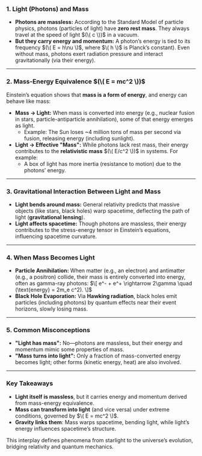 
### **1. Light (Photons) and Mass**
- **Photons are massless:** According to the Standard Model of particle physics, photons (particles of light) have **zero rest mass**. They always travel at the speed of light $(\( c \))$ in a vacuum.
- **But they carry energy and momentum:** A photon’s energy is tied to its frequency $(\( E = h\nu \)$, where $\( h \)$ is Planck’s constant). Even without mass, photons exert radiation pressure and interact gravitationally (via their energy).

---

### **2. Mass-Energy Equivalence $(\( E = mc^2 \))$**
Einstein’s equation shows that **mass is a form of energy**, and energy can behave like mass:
- **Mass → Light:** When mass is converted into energy (e.g., nuclear fusion in stars, particle-antiparticle annihilation), some of that energy emerges as light.
  - Example: The Sun loses ~4 million tons of mass per second via fusion, releasing energy (including sunlight).
- **Light → Effective "Mass":** While photons lack rest mass, their energy contributes to the **relativistic mass** $(\( E/c^2 \))$ in systems. For example:
  - A box of light has more inertia (resistance to motion) due to the photons’ energy.

---

### **3. Gravitational Interaction Between Light and Mass**
- **Light bends around mass:** General relativity predicts that massive objects (like stars, black holes) warp spacetime, deflecting the path of light (**gravitational lensing**).
- **Light affects spacetime:** Though photons are massless, their energy contributes to the stress-energy tensor in Einstein’s equations, influencing spacetime curvature.

---

### **4. When Mass Becomes Light**
- **Particle Annihilation:** When matter (e.g., an electron) and antimatter (e.g., a positron) collide, their mass is entirely converted into energy, often as gamma-ray photons:
  $\[
  e^- + e^+ \rightarrow 2\gamma \quad (\text{energy} = 2m_e c^2).
  \]$
- **Black Hole Evaporation:** Via **Hawking radiation**, black holes emit particles (including photons) by quantum effects near their event horizons, slowly losing mass.

---

### **5. Common Misconceptions**
- **"Light has mass":** No—photons are massless, but their energy and momentum mimic some properties of mass.
- **"Mass turns into light":** Only a fraction of mass-converted energy becomes light; other forms (kinetic energy, heat) are also involved.

---

### **Key Takeaways**
- **Light itself is massless**, but it carries energy and momentum derived from mass-energy equivalence.
- **Mass can transform into light** (and vice versa) under extreme conditions, governed by $\( E = mc^2 \)$.
- **Gravity links them**: Mass warps spacetime, bending light, while light’s energy influences spacetime’s structure.

This interplay defines phenomena from starlight to the universe’s evolution, bridging relativity and quantum mechanics. 
